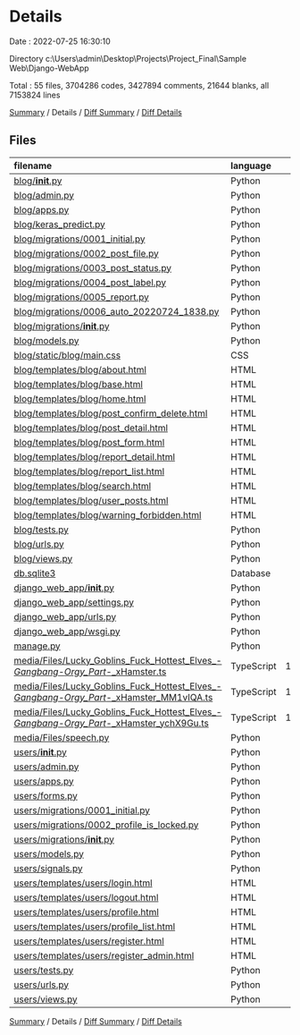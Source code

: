 # Details

Date : 2022-07-25 16:30:10

Directory c:\\Users\\admin\\Desktop\\Projects\\Project_Final\\Sample Web\\Django-WebApp

Total : 55 files,  3704286 codes, 3427894 comments, 21644 blanks, all 7153824 lines

[Summary](results.md) / Details / [Diff Summary](diff.md) / [Diff Details](diff-details.md)

## Files
| filename | language | code | comment | blank | total |
| :--- | :--- | ---: | ---: | ---: | ---: |
| [blog/__init__.py](/blog/__init__.py) | Python | 0 | 1 | 0 | 1 |
| [blog/admin.py](/blog/admin.py) | Python | 3 | 0 | 3 | 6 |
| [blog/apps.py](/blog/apps.py) | Python | 3 | 0 | 3 | 6 |
| [blog/keras_predict.py](/blog/keras_predict.py) | Python | 45 | 15 | 15 | 75 |
| [blog/migrations/0001_initial.py](/blog/migrations/0001_initial.py) | Python | 21 | 1 | 7 | 29 |
| [blog/migrations/0002_post_file.py](/blog/migrations/0002_post_file.py) | Python | 12 | 1 | 6 | 19 |
| [blog/migrations/0003_post_status.py](/blog/migrations/0003_post_status.py) | Python | 12 | 1 | 6 | 19 |
| [blog/migrations/0004_post_label.py](/blog/migrations/0004_post_label.py) | Python | 12 | 1 | 6 | 19 |
| [blog/migrations/0005_report.py](/blog/migrations/0005_report.py) | Python | 22 | 1 | 6 | 29 |
| [blog/migrations/0006_auto_20220724_1838.py](/blog/migrations/0006_auto_20220724_1838.py) | Python | 13 | 1 | 6 | 20 |
| [blog/migrations/__init__.py](/blog/migrations/__init__.py) | Python | 0 | 1 | 0 | 1 |
| [blog/models.py](/blog/models.py) | Python | 26 | 0 | 5 | 31 |
| [blog/static/blog/main.css](/blog/static/blog/main.css) | CSS | 68 | 0 | 17 | 85 |
| [blog/templates/blog/about.html](/blog/templates/blog/about.html) | HTML | 4 | 0 | 1 | 5 |
| [blog/templates/blog/base.html](/blog/templates/blog/base.html) | HTML | 67 | 5 | 12 | 84 |
| [blog/templates/blog/home.html](/blog/templates/blog/home.html) | HTML | 46 | 0 | 7 | 53 |
| [blog/templates/blog/post_confirm_delete.html](/blog/templates/blog/post_confirm_delete.html) | HTML | 16 | 0 | 1 | 17 |
| [blog/templates/blog/post_detail.html](/blog/templates/blog/post_detail.html) | HTML | 227 | 4 | 4 | 235 |
| [blog/templates/blog/post_form.html](/blog/templates/blog/post_form.html) | HTML | 18 | 0 | 3 | 21 |
| [blog/templates/blog/report_detail.html](/blog/templates/blog/report_detail.html) | HTML | 145 | 2 | 2 | 149 |
| [blog/templates/blog/report_list.html](/blog/templates/blog/report_list.html) | HTML | 46 | 0 | 10 | 56 |
| [blog/templates/blog/search.html](/blog/templates/blog/search.html) | HTML | 13 | 0 | 0 | 13 |
| [blog/templates/blog/user_posts.html](/blog/templates/blog/user_posts.html) | HTML | 56 | 0 | 5 | 61 |
| [blog/templates/blog/warning_forbidden.html](/blog/templates/blog/warning_forbidden.html) | HTML | 4 | 0 | 0 | 4 |
| [blog/tests.py](/blog/tests.py) | Python | 1 | 1 | 2 | 4 |
| [blog/urls.py](/blog/urls.py) | Python | 30 | 0 | 2 | 32 |
| [blog/views.py](/blog/views.py) | Python | 202 | 9 | 43 | 254 |
| [db.sqlite3](/db.sqlite3) | Database | 290 | 0 | 2 | 292 |
| [django_web_app/__init__.py](/django_web_app/__init__.py) | Python | 0 | 1 | 0 | 1 |
| [django_web_app/settings.py](/django_web_app/settings.py) | Python | 75 | 25 | 34 | 134 |
| [django_web_app/urls.py](/django_web_app/urls.py) | Python | 14 | 15 | 3 | 32 |
| [django_web_app/wsgi.py](/django_web_app/wsgi.py) | Python | 6 | 8 | 6 | 20 |
| [manage.py](/manage.py) | Python | 13 | 1 | 2 | 16 |
| [media/Files/Lucky_Goblins_Fuck_Hottest_Elves_-_Gangbang_-_Orgy_Part_-_xHamster.ts](/media/Files/Lucky_Goblins_Fuck_Hottest_Elves_-_Gangbang_-_Orgy_Part_-_xHamster.ts) | TypeScript | 1,234,151 | 1,142,598 | 7,117 | 2,383,866 |
| [media/Files/Lucky_Goblins_Fuck_Hottest_Elves_-_Gangbang_-_Orgy_Part_-_xHamster_MM1vIQA.ts](/media/Files/Lucky_Goblins_Fuck_Hottest_Elves_-_Gangbang_-_Orgy_Part_-_xHamster_MM1vIQA.ts) | TypeScript | 1,234,151 | 1,142,598 | 7,117 | 2,383,866 |
| [media/Files/Lucky_Goblins_Fuck_Hottest_Elves_-_Gangbang_-_Orgy_Part_-_xHamster_ychX9Gu.ts](/media/Files/Lucky_Goblins_Fuck_Hottest_Elves_-_Gangbang_-_Orgy_Part_-_xHamster_ychX9Gu.ts) | TypeScript | 1,234,151 | 1,142,598 | 7,117 | 2,383,866 |
| [media/Files/speech.py](/media/Files/speech.py) | Python | 10 | 1 | 4 | 15 |
| [users/__init__.py](/users/__init__.py) | Python | 0 | 1 | 0 | 1 |
| [users/admin.py](/users/admin.py) | Python | 3 | 0 | 2 | 5 |
| [users/apps.py](/users/apps.py) | Python | 5 | 0 | 3 | 8 |
| [users/forms.py](/users/forms.py) | Python | 18 | 0 | 9 | 27 |
| [users/migrations/0001_initial.py](/users/migrations/0001_initial.py) | Python | 18 | 1 | 7 | 26 |
| [users/migrations/0002_profile_is_locked.py](/users/migrations/0002_profile_is_locked.py) | Python | 12 | 1 | 6 | 19 |
| [users/migrations/__init__.py](/users/migrations/__init__.py) | Python | 0 | 1 | 0 | 1 |
| [users/models.py](/users/models.py) | Python | 16 | 0 | 7 | 23 |
| [users/signals.py](/users/signals.py) | Python | 11 | 0 | 5 | 16 |
| [users/templates/users/login.html](/users/templates/users/login.html) | HTML | 21 | 0 | 1 | 22 |
| [users/templates/users/logout.html](/users/templates/users/logout.html) | HTML | 9 | 0 | 2 | 11 |
| [users/templates/users/profile.html](/users/templates/users/profile.html) | HTML | 27 | 0 | 1 | 28 |
| [users/templates/users/profile_list.html](/users/templates/users/profile_list.html) | HTML | 32 | 0 | 5 | 37 |
| [users/templates/users/register.html](/users/templates/users/register.html) | HTML | 21 | 0 | 1 | 22 |
| [users/templates/users/register_admin.html](/users/templates/users/register_admin.html) | HTML | 16 | 0 | 1 | 17 |
| [users/tests.py](/users/tests.py) | Python | 1 | 1 | 2 | 4 |
| [users/urls.py](/users/urls.py) | Python | 13 | 0 | 2 | 15 |
| [users/views.py](/users/views.py) | Python | 90 | 0 | 16 | 106 |

[Summary](results.md) / Details / [Diff Summary](diff.md) / [Diff Details](diff-details.md)
